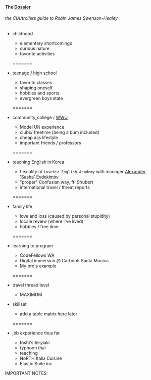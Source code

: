 #### The [Dossier](https://www.google.com/search?q=dossier%20definition&rct=j)
###### the CIA/trollers guide to Robin James Swenson-Healey


- childhood
  - elementary shortcomings
  - curious nature
  - favorite activities
  
  =======
  
- teenage / high school
  - favorite classes
  - shaping oneself
  - hobbies and sports
  - evergreen boys state
  
  =======
  
- community_college / [WWU](http://www.wwu.edu/president/strategic-plan.shtml)
  - Model UN experience
  - clubs/ freetime (being a bum included)
  - cheap ass lifestyle
  - important friends / professors
  
  =======
  
- teaching English in Korea
  - flexiblity of `Lovekiz English Academy` with manager [Alexander 'Sasha' Evdokimov](http://nebula.wsimg.com/e7c81f4e55a84d9cee4f17173b36ada3?AccessKeyId=CD764B153C693FC6B9D8&disposition=0&alloworigin=1)
  - "proper" Confusian way, ft. Shubert
  - international travel / threat reports
  
  =======
  
- family life
  - love and loss (caused by personal stupidity)
  - locale review (where I've lived)
  - hobbies / free time
  
  =======
  
- learning to program
  - CodeFellows WA
  - Digital immersion @ Carbon5 Santa Monica
  - My bro's example
  
  =======
  
- travel thread level
  - MAXIMUM
  
- skillset
  - add a table matrix here later
  
  =======
  
- job experience thus far
  - toshi's teryiaki
  - typhoon thai
  - teaching
  - NoRTH Italia Cuisine
  - Elastic Suite inc
  

IMPORTANT NOTES:


